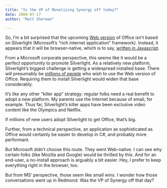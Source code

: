 ```yaml
---
title: "Is the VP of Monetizing Synergy off today?"
date: 2009-07-17
author: "Matt Sherman"

---
```


So, I’m a bit surprised that the upcoming [Web version](http://gizmodo.com/5070055/microsoft-bringing-office-suite-online) of Office isn’t based on Silverlight (Microsoft’s “rich internet application” framework). Instead, it appears that it will be browser-native, which is to say, [written in Javascript](/blog/post/Javascript-is-now-strategic-for-Microsoft.aspx).

From a Microsoft corporate perspective, this seems like it would be a perfect opportunity to promote Silverlight. As a relatively new platform, Silverlight’s biggest challenge is getting a widespread installed base. There will presumably be [millions of people](http://www.engadget.com/2007/07/27/ballmer-says-windows-installed-base-will-top-a-billion-by-the-en/) who wish to use the Web version of Office. Requiring them to install Silverlight would widen that base considerably.

It’s like any other “killer app” strategy: regular folks need a real benefit to adopt a new platform. My parents use the Internet because of email, for example. Thus far, Silverlight’s killer apps have been exclusive video content like the Olympics and Netflix.

If millions of new users adopt Silverlight to get Office, that’s big.

Further, from a technical perspective, an application as sophisticated as Office would certainly be easier to develop in C#, and probably more performant.

But Microsoft didn’t choose this route. They went Web-native. I can see why certain folks (like Mozilla and Google) would be thrilled by this. And for an end-user, a no-install approach is arguably a bit easier. Hey, I prefer to keep everything right in the browser, too.

But from MS’ perspective, those seem like small wins. I wonder how those conversations went up in Redmond. Was the VP of Synergy off that day?
